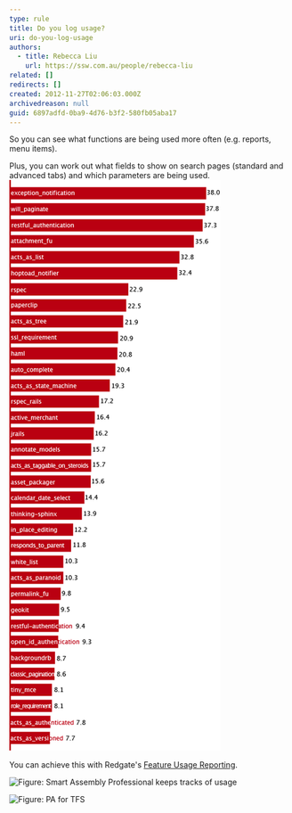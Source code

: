 ```yaml
---
type: rule
title: Do you log usage?
uri: do-you-log-usage
authors:
  - title: Rebecca Liu
    url: https://ssw.com.au/people/rebecca-liu
related: []
redirects: []
created: 2012-11-27T02:06:03.000Z
archivedreason: null
guid: 6897adfd-0ba9-4d76-b3f2-580fb05aba17
---
```

So you can see what functions are being used more often (e.g. reports, menu items).

<!--endintro-->
 Plus, you can work out what fields to show on search pages (standard and advanced tabs) and which parameters are being used. 
![Figure: Keep track of what terms are searched most often](../../assets/GoodLogUsage.png)  

You can achieve this with Redgate's [Feature Usage Reporting](http://www.red-gate.com/products/dotnet-development/smartassembly/).

![Figure: Smart Assembly Professional keeps tracks of usage](https://ssw.com.au/rules/static/b3adbd3bf094a738659b900a9582edb5/ecf19/logusage-smartassembly.png)  

![Figure: PA for TFS](https://ssw.com.au/rules/static/09f1a60665be9136230470a6b5512942/6b9f7/logusage-pafortfs.jpg)